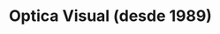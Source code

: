 ---
title: "Optica Visual (desde 1989)"
url: /asuncion-paraguay/optica-visual-desde-1989-estados-unidos-10/
shop: Optiker
---